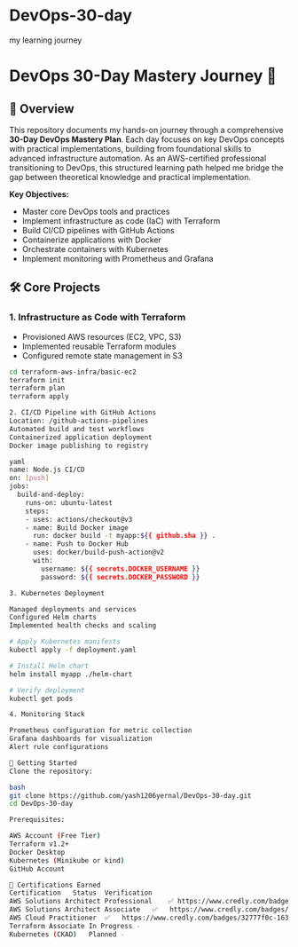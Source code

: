 # DevOps-30-day
my learning journey


# DevOps 30-Day Mastery Journey 🚀

## 📌 Overview

This repository documents my hands-on journey through a comprehensive **30-Day DevOps Mastery Plan**. Each day focuses on key DevOps concepts with practical implementations, building from foundational skills to advanced infrastructure automation. As an AWS-certified professional transitioning to DevOps, this structured learning path helped me bridge the gap between theoretical knowledge and practical implementation.

**Key Objectives:**
- Master core DevOps tools and practices
- Implement infrastructure as code (IaC) with Terraform
- Build CI/CD pipelines with GitHub Actions
- Containerize applications with Docker
- Orchestrate containers with Kubernetes
- Implement monitoring with Prometheus and Grafana

## 🛠️ Core Projects

### 1. Infrastructure as Code with Terraform
- Provisioned AWS resources (EC2, VPC, S3)
- Implemented reusable Terraform modules
- Configured remote state management in S3

```bash
cd terraform-aws-infra/basic-ec2
terraform init
terraform plan
terraform apply

2. CI/CD Pipeline with GitHub Actions
Location: /github-actions-pipelines
Automated build and test workflows
Containerized application deployment
Docker image publishing to registry

yaml
name: Node.js CI/CD
on: [push]
jobs:
  build-and-deploy:
    runs-on: ubuntu-latest
    steps:
    - uses: actions/checkout@v3
    - name: Build Docker image
      run: docker build -t myapp:${{ github.sha }} .
    - name: Push to Docker Hub
      uses: docker/build-push-action@v2
      with:
        username: ${{ secrets.DOCKER_USERNAME }}
        password: ${{ secrets.DOCKER_PASSWORD }}

3. Kubernetes Deployment

Managed deployments and services
Configured Helm charts
Implemented health checks and scaling

# Apply Kubernetes manifests
kubectl apply -f deployment.yaml

# Install Helm chart
helm install myapp ./helm-chart

# Verify deployment
kubectl get pods

4. Monitoring Stack

Prometheus configuration for metric collection
Grafana dashboards for visualization
Alert rule configurations

🚀 Getting Started
Clone the repository:

bash
git clone https://github.com/yash1206yernal/DevOps-30-day.git
cd DevOps-30-day

Prerequisites:

AWS Account (Free Tier)
Terraform v1.2+
Docker Desktop
Kubernetes (Minikube or kind)
GitHub Account

📜 Certifications Earned
Certification	Status	Verification
AWS Solutions Architect Professional	✅ https://www.credly.com/badges/4290626f-91c8-4754-8789-8e8b9b78e70b
AWS Solutions Architect Associate	✅	https://www.credly.com/badges/dee5ef69-810b-4631-94c5-1ff95c1a5dfc
AWS Cloud Practitioner	✅	https://www.credly.com/badges/32777f0c-163d-4113-9cbc-778c03a199b0
Terraform Associate	In Progress	-
Kubernetes (CKAD)	Planned	-
